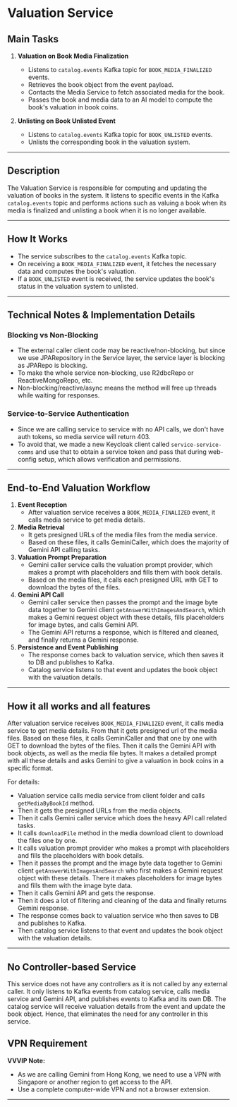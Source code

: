 # Valuation Service

## Main Tasks

1. **Valuation on Book Media Finalization**
    - Listens to `catalog.events` Kafka topic for `BOOK_MEDIA_FINALIZED` events.
    - Retrieves the book object from the event payload.
    - Contacts the Media Service to fetch associated media for the book.
    - Passes the book and media data to an AI model to compute the book's valuation in book coins.

2. **Unlisting on Book Unlisted Event**
    - Listens to `catalog.events` Kafka topic for `BOOK_UNLISTED` events.
    - Unlists the corresponding book in the valuation system.

---

## Description

The Valuation Service is responsible for computing and updating the valuation of books in the system. It listens to
specific events in the Kafka `catalog.events` topic and performs actions such as valuing a book when its media is
finalized and unlisting a book when it is no longer available.

---

## How It Works

- The service subscribes to the `catalog.events` Kafka topic.
- On receiving a `BOOK_MEDIA_FINALIZED` event, it fetches the necessary data and computes the book's valuation.
- If a `BOOK_UNLISTED` event is received, the service updates the book's status in the valuation system to unlisted.

---

## Technical Notes & Implementation Details

### Blocking vs Non-Blocking

- The external caller client code may be reactive/non-blocking, but since we use JPARepository in the Service layer, the
  service layer is blocking as JPARepo is blocking.
- To make the whole service non-blocking, use R2dbcRepo or ReactiveMongoRepo, etc.
- Non-blocking/reactive/async means the method will free up threads while waiting for responses.

### Service-to-Service Authentication

- Since we are calling service to service with no API calls, we don't have auth tokens, so media service will return
    403.
- To avoid that, we made a new Keycloak client called `service-service-comms` and use that to obtain a service token and
  pass that during web-config setup, which allows verification and permissions.

---

## End-to-End Valuation Workflow

1. **Event Reception**
    - After valuation service receives a `BOOK_MEDIA_FINALIZED` event, it calls media service to get media details.
2. **Media Retrieval**
    - It gets presigned URLs of the media files from the media service.
    - Based on these files, it calls GeminiCaller, which does the majority of Gemini API calling tasks.
3. **Valuation Prompt Preparation**
    - Gemini caller service calls the valuation prompt provider, which makes a prompt with placeholders and fills them
      with book details.
    - Based on the media files, it calls each presigned URL with GET to download the bytes of the files.
4. **Gemini API Call**
    - Gemini caller service then passes the prompt and the image byte data together to Gemini client
      `getAnswerWithImagesAndSearch`, which makes a Gemini request object with these details, fills placeholders for
      image bytes, and calls Gemini API.
    - The Gemini API returns a response, which is filtered and cleaned, and finally returns a Gemini response.
5. **Persistence and Event Publishing**
    - The response comes back to valuation service, which then saves it to DB and publishes to Kafka.
    - Catalog service listens to that event and updates the book object with the valuation details.

---

## How it all works and all features

After valuation service receives `BOOK_MEDIA_FINALIZED` event, it calls media service to get media details. From that it
gets presigned url of the media files. Based on these files, it calls GeminiCaller and that one by one with GET to
download the bytes of the files. Then it calls the Gemini API with book objects, as well as the media file bytes. It
makes a detailed prompt with all these details and asks Gemini to give a valuation in book coins in a specific format.

For details:

- Valuation service calls media service from client folder and calls `getMediaByBookId` method.
- Then it gets the presigned URLs from the media objects.
- Then it calls Gemini caller service which does the heavy API call related tasks.
- It calls `downloadFile` method in the media download client to download the files one by one.
- It calls valuation prompt provider who makes a prompt with placeholders and fills the placeholders with book details.
- Then it passes the prompt and the image byte data together to Gemini client `getAnswerWithImagesAndSearch` who first
  makes a Gemini request object with these details. There it makes placeholders for image bytes and fills them with the
  image byte data.
- Then it calls Gemini API and gets the response.
- Then it does a lot of filtering and cleaning of the data and finally returns Gemini response.
- The response comes back to valuation service who then saves to DB and publishes to Kafka.
- Then catalog service listens to that event and updates the book object with the valuation details.

---

## No Controller-based Service

This service does not have any controllers as it is not called by any external caller. It only listens to Kafka events
from catalog service, calls media service and Gemini API, and publishes events to Kafka and its own DB. The catalog
service will receive valuation details from the event and update the book object. Hence, that eliminates the need for
any controller in this service.

## VPN Requirement

**VVVIP Note:**

- As we are calling Gemini from Hong Kong, we need to use a VPN with Singapore or another region to get access to the
  API.
- Use a complete computer-wide VPN and not a browser extension.

---